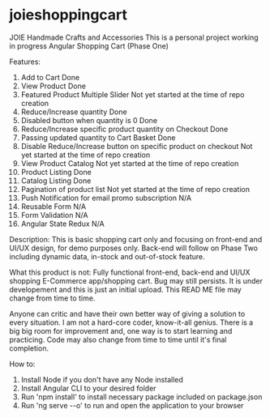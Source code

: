# joieshoppingcart
JOIE Handmade Crafts and Accessories
This is a personal project working in progress Angular Shopping Cart (Phase One)

Features:
1. Add to Cart                                                             Done
2. View Product                                                            Done
3. Featured Product Multiple Slider                                        Not yet started at the time of repo creation
4. Reduce/Increase quantity                                                Done
5. Disabled button when quantity is 0                                      Done
6. Reduce/Increase specific product quantity on Checkout                   Done
7. Passing updated quantity to Cart Basket                                 Done
8. Disable Reduce/Increase button on specific product on checkout          Not yet started at the time of repo creation
9. View Product Catalog                                                    Not yet started at the time of repo creation
10. Product Listing                                                        Done
11. Catalog Listing                                                        Done
12. Pagination of product list                                             Not yet started at the time of repo creation
13. Push Notification for email promo subscription                         N/A
14. Reusable Form                                                          N/A
15. Form Validation                                                        N/A
16. Angular State Redux                                                    N/A
  
Description: This is basic shopping cart only and focusing on front-end and UI/UX design, for demo purposes only. Back-end will follow on Phase Two including
dynamic data, in-stock and out-of-stock feature.

What this product is not: Fully functional front-end, back-end and UI/UX shopping E-Commerce app/shopping cart. Bug may still persists. It is under developement
and this is just an initial upload. This READ ME file may change from time to time.

Anyone can critic and have their own better way of giving a solution to every situation. I am not a hard-core coder, know-it-all genius. There is a big big room for improvement
and, one way is to start learning and practicing. Code may also change from time to time until it's final completion.

How to:
1. Install Node if you don't have any Node installed
2. Install Angular CLI to your desired folder
3. Run 'npm install' to install necessary package included on package.json
4. Run 'ng serve --o' to run and open the application to your browser
